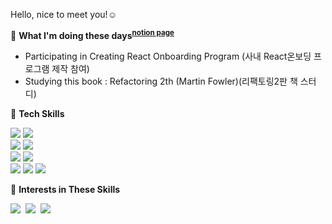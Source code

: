 Hello, nice to meet you!☺️

🔷 **What I'm doing these days<sup><a target="_blank" href="https://south-bread-57d.notion.site/Archive-9bc094d6b95141db8af2f989f55d42d4">notion page</a></sup>**
- Participating in Creating React Onboarding Program (사내 React온보딩 프로그램 제작 참여) 
- Studying this book : Refactoring 2th (Martin Fowler)(리팩토링2판 책 스터디) 


🔷 **Tech Skills**

<p>
    <div>
        <img src="https://img.shields.io/badge/HTML-ffffff?style=flat-square&logo=html5&logoColor=#E34F26"/></a>
        <img src="https://img.shields.io/badge/CSS-ffffff?style=flat-square&logo=css3&logoColor=1572B6"/></a>
    </div>
    <div>
        <img src="https://img.shields.io/badge/Javascript-ffffff?style=flat-square&logo=javascript&logoColor=#3178C6"/></a>
        <img src="https://img.shields.io/badge/Typescript-ffffff?style=flat-square&logo=typescript&logoColor=#ffb13b"/></a>
    </div>
    <div>
        <img src="https://img.shields.io/badge/React-ffffff?style=flat-square&logo=react&logoColor=#61DAFB"/></a>
        <img src="https://img.shields.io/badge/Nextjs-ffffff?style=flat-square&logo=nextdotjs&logoColor=000000"/></a>
        </div>
        <div>
        <img src="https://img.shields.io/badge/Styled%2D%2DComponents-ffffff?style=flat-square&logo=styledcomponents&logoColor=#DB7093"/></a>
        <img src="https://img.shields.io/badge/Redux-ffffff?style=flat-square&logo=redux&logoColor=764ABC"/></a>
        <img src="https://img.shields.io/badge/Axios-ffffff?style=flat-square&logo=axios&logoColor=5A29E4"/></a>
    </div>
</p>

🔶 **Interests in These Skills**
<p>
  <img src="https://img.shields.io/badge/Node.js-ffffff?style=flat-square&logo=Node.js&logoColor=339933"/></a>&nbsp 
  <img src="https://img.shields.io/badge/React%20Query-ffffff?style=flat-square&logo=reactquery&logoColor=#FF4154"/></a>&nbsp 
  <img src="https://img.shields.io/badge/Vite-ffffff?style=flat-square&logo=vite&logoColor=#646CFF"/></a>&nbsp 
</p>
